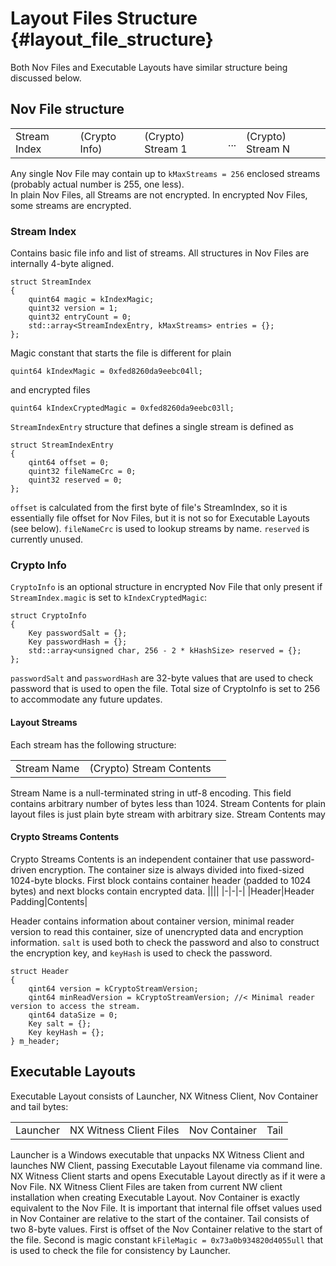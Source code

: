 # Layout Files Structure {#layout_file_structure}

Both Nov Files and Executable Layouts have similar structure being discussed below.  

## Nov File structure 

||||||
|-|-|-|-|-|
|Stream Index|(Crypto Info)|(Crypto) Stream 1|...|(Crypto) Stream N|

Any single Nov File may contain up to `kMaxStreams = 256` enclosed streams (probably actual number is 255, one less).  
In plain Nov Files, all Streams are not encrypted. In encrypted Nov Files, some streams are encrypted.

### Stream Index

Contains basic file info and list of streams. All structures in Nov Files are internally 4-byte aligned.  

~~~
struct StreamIndex
{
    quint64 magic = kIndexMagic;
    quint32 version = 1;
    quint32 entryCount = 0;
    std::array<StreamIndexEntry, kMaxStreams> entries = {};
};
~~~
Magic constant that starts the file is different for plain 

    quint64 kIndexMagic = 0xfed8260da9eebc04ll;

and encrypted files 
    
    quint64 kIndexCryptedMagic = 0xfed8260da9eebc03ll;

`StreamIndexEntry` structure that defines a single stream is defined as
~~~
struct StreamIndexEntry
{
    qint64 offset = 0;
    quint32 fileNameCrc = 0;
    quint32 reserved = 0;
};
~~~
`offset` is calculated from the first byte of file's StreamIndex, so it is essentially file offset for Nov Files, but it is not so for Executable Layouts (see below). `fileNameCrc` is used to   lookup streams by name. `reserved` is currently unused.

### Crypto Info

`CryptoInfo` is an optional structure in encrypted Nov File that only present if `StreamIndex.magic` is set to `kIndexCryptedMagic`:
~~~
struct CryptoInfo
{
    Key passwordSalt = {};
    Key passwordHash = {};
    std::array<unsigned char, 256 - 2 * kHashSize> reserved = {};
};
~~~
`passwordSalt` and `passwordHash` are 32-byte values that are used to check password that is used to open the file. Total size of CryptoInfo is set to 256 to accommodate any future updates.

#### Layout Streams
Each stream has the following structure:

||||
|-|-|-|
|Stream Name|(Crypto) Stream Contents||

Stream Name is a null-terminated string in utf-8 encoding. This field contains arbitrary number of bytes less than 1024. Stream Contents for plain layout files is just plain byte stream with  arbitrary size. Stream Contents may 

#### Crypto Streams Contents
Crypto Streams Contents is an independent container that use password-driven encryption.
The container size is always divided into fixed-sized 1024-byte blocks. First block contains container header (padded to 1024 bytes) and next blocks contain encrypted data.
||||
|-|-|-|
|Header|Header Padding|Contents|

Header contains information about container version, minimal reader version to read this container, size of unencrypted data and encryption information. `salt` is used both to check the password and also to construct the encryption key, and `keyHash` is used to check the password.


~~~
struct Header
{
    qint64 version = kCryptoStreamVersion;
    qint64 minReadVersion = kCryptoStreamVersion; //< Minimal reader version to access the stream.
    qint64 dataSize = 0;
    Key salt = {};
    Key keyHash = {};
} m_header;
~~~

## Executable Layouts

Executable Layout consists of Launcher, NX Witness Client, Nov Container and tail bytes: 

|||||
|-|-|-|-|
|Launcher|NX Witness Client Files|Nov Container|Tail|

Launcher is a Windows executable that unpacks NX Witness Client and launches NW Client, passing Executable Layout filename via command line. NX Witness Client starts and opens Executable Layout directly as if it were a Nov File.
NX Witness Client Files are taken from current NW client installation when creating Executable Layout.
Nov Container is exactly equivalent to the Nov File. It is important that internal file offset values used in Nov Container are relative to the start of the container.
Tail consists of two 8-byte values. First is offset of the Nov Container relative to the start of the file. Second is magic constant `kFileMagic = 0x73a0b934820d4055ull`  that is used to check the file for consistency by Launcher.
